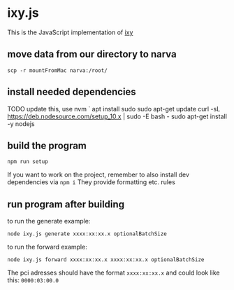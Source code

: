 # ixy.js
This is the JavaScript implementation of [ixy](https://github.com/emmericp/ixy)


## move data from our directory to narva

```scp -r mountFromMac narva:/root/```

## install needed dependencies
TODO update this, use nvm
`
apt install sudo
sudo apt-get update
curl -sL https://deb.nodesource.com/setup_10.x | sudo -E bash -
sudo apt-get install -y nodejs


## build the program

```npm run setup```

If you want to work on the project, remember to also install dev dependencies via `npm i`
They provide formatting etc. rules

## run program after building

to run the generate example:

```node ixy.js generate xxxx:xx:xx.x optionalBatchSize```


to run the forward example:

```node ixy.js forward xxxx:xx:xx.x xxxx:xx:xx.x optionalBatchSize```

The pci adresses should have the format `xxxx:xx:xx.x` and could look like this: `0000:03:00.0`
